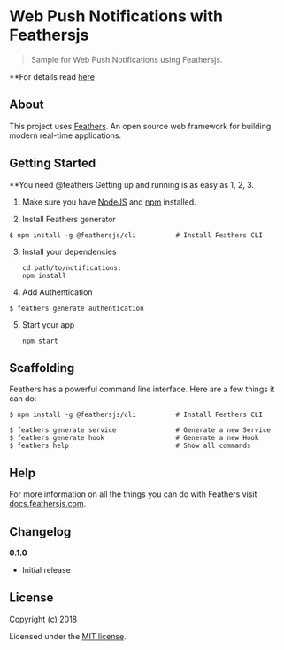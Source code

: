 # Web Push Notifications with Feathersjs

> Sample for Web Push Notifications using Feathersjs.

**For details read [here](https://swina.github.io/2019/02/webpush-notifications-with-feathersjs/)


## About

This project uses [Feathers](http://feathersjs.com). An open source web framework for building modern real-time applications.

## Getting Started

**You need @feathers
Getting up and running is as easy as 1, 2, 3.

1. Make sure you have [NodeJS](https://nodejs.org/) and [npm](https://www.npmjs.com/) installed.

2. Install Feathers generator
```
$ npm install -g @feathersjs/cli          # Install Feathers CLI
```

3. Install your dependencies

    ```
    cd path/to/notifications;
    npm install
    ```

4. Add Authentication

```
$ feathers generate authentication
```

5. Start your app

    ```
    npm start
    ```


## Scaffolding

Feathers has a powerful command line interface. Here are a few things it can do:

```
$ npm install -g @feathersjs/cli          # Install Feathers CLI

$ feathers generate service               # Generate a new Service
$ feathers generate hook                  # Generate a new Hook
$ feathers help                           # Show all commands
```

## Help

For more information on all the things you can do with Feathers visit [docs.feathersjs.com](http://docs.feathersjs.com).

## Changelog

__0.1.0__

- Initial release

## License

Copyright (c) 2018

Licensed under the [MIT license](LICENSE).
